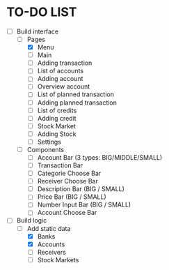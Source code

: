 # TO-DO LIST
- [ ] Build interface
    - [ ] Pages
        - [x] Menu
        - [ ] Main 
        - [ ] Adding transaction 
        - [ ] List of accounts 
        - [ ] Adding account 
        - [ ] Overview account 
        - [ ] List of planned transaction 
        - [ ] Adding planned transaction
        - [ ] List of credits
        - [ ] Adding credit
        - [ ] Stock Market 
        - [ ] Adding Stock
        - [ ] Settings
    - [ ] Components
        - [ ] Account Bar (3 types: BIG/MIDDLE/SMALL)
        - [ ] Transaction Bar
        - [ ] Categorie Choose Bar
        - [ ] Receiver Choose Bar
        - [ ] Description Bar (BIG / SMALL)
        - [ ] Price Bar (BIG / SMALL)
        - [ ] Number Input Bar (BIG / SMALL)
        - [ ] Account Choose Bar
- [ ] Build logic
    - [ ] Add static data
        - [x] Banks
        - [x] Accounts
        - [ ] Receivers
        - [ ] Stock Markets